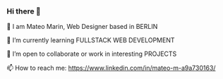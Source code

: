 ### Hi there 👋

🔭 I am Mateo Marin, Web Designer based in BERLIN

🌱 I’m currently learning FULLSTACK WEB DEVELOPMENT

👯 I’m open to collaborate or work in interesting PROJECTS

📫 How to reach me: https://www.linkedin.com/in/mateo-m-a9a730163/



<!--
**mateomarin77/mateomarin77** is a ✨ _special_ ✨ repository because its `README.md` (this file) appears on your GitHub profile.

Here are some ideas to get you started:

- 🔭 I’m currently working on ...
- 🌱 I’m currently learning ...
- 👯 I’m looking to collaborate on ...
- 🤔 I’m looking for help with ...
- 💬 Ask me about ...
- 📫 How to reach me: ...
- 😄 Pronouns: ...
- ⚡ Fun fact: ...
-->
